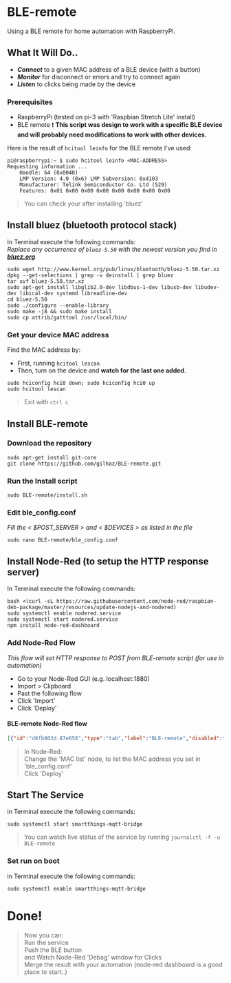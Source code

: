 # BLE-remote

Using a BLE remote for home automation with RaspberryPi.

## What It Will Do..

- ***Connect*** to a given MAC address of a BLE device (with a button)
- ***Monitor*** for disconnect or errors and try to connect again
- ***Listen*** to clicks being made by the device

### Prerequisites
- RaspberryPi (tested on pi-3 with 'Raspbian Stretch Lite' install)
- BLE remote :exclamation: **This script was design to work with a specific BLE device and will probably need modifications to work with other devices.**

Here is the result of ```hcitool leinfo``` for the BLE remote I've used:
```shell
pi@raspberrypi:~ $ sudo hcitool leinfo <MAC-ADDRESS>
Requesting information ...
	Handle: 64 (0x0040)
	LMP Version: 4.0 (0x6) LMP Subversion: 0x4103
	Manufacturer: Telink Semiconductor Co. Ltd (529)
	Features: 0x01 0x00 0x00 0x00 0x00 0x00 0x00 0x00
```
> You can check your after installing 'bluez'

## Install bluez (bluetooth protocol stack)
In Terminal execute the following commands:\
*Replace any occurrence of ```bluez-5.50``` with the newest version you find in* ***[bluez.org](http://www.bluez.org/download/)***

```shell
sudo wget http://www.kernel.org/pub/linux/bluetooth/bluez-5.50.tar.xz
dpkg --get-selections | grep -v deinstall | grep bluez
tar xvf bluez-5.50.tar.xz
sudo apt-get install libglib2.0-dev libdbus-1-dev libusb-dev libudev-dev libical-dev systemd libreadline-dev
cd bluez-5.50
sudo ./configure --enable-library
sudo make -j8 && sudo make install
sudo cp attrib/gatttool /usr/local/bin/
```

### Get your device MAC address  
Find the MAC address by:
- First, running ```hcitool lescan```
- Then, turn on the device and **watch for the last one added**.
```shell
sudo hciconfig hci0 down; sudo hciconfig hci0 up
sudo hcitool lescan
```
>Exit with ```ctrl c```

## Install BLE-remote
### Download the repository
```shell
sudo apt-get install git-core
git clone https://github.com/gilhaz/BLE-remote.git
```

### Run the Install script
```shell
sudo BLE-remote/install.sh
```

### Edit ble_config.conf
*Fill the < $POST_SERVER > and < $DEVICES > as listed in the file*
```shell
sudo nano BLE-remote/ble_config.conf
```

## Install Node-Red (to setup the HTTP response server)
In Terminal execute the following commands:
```shell
bash <(curl -sL https://raw.githubusercontent.com/node-red/raspbian-deb-package/master/resources/update-nodejs-and-nodered)
sudo systemctl enable nodered.service
sudo systemctl start nodered.service
npm install node-red-dashboard
```
### Add Node-Red Flow
*This flow will set HTTP response to POST from BLE-remote script (for use in automation)*
- Go to your Node-Red GUI (e.g. localhost:1880)
- Import > Clipboard
- Past the following flow
- Click 'Import'
- Click 'Deploy'

#### BLE-remote Node-Red flow
```json
[{"id":"d8fb803d.87e658","type":"tab","label":"BLE-remote","disabled":false,"info":""},{"id":"aac8f684.b0a22","type":"http in","z":"d8fb803d.87e658","name":"","url":"/BLE-remote","method":"post","upload":false,"swaggerDoc":"","x":90,"y":160,"wires":[["93c4ad11.7d4358","660362d6.eae364","393ae75d.74d858"]]},{"id":"f872ad39.b958f","type":"debug","z":"d8fb803d.87e658","name":"Clicks","active":true,"tosidebar":true,"console":false,"tostatus":false,"complete":"payload","targetType":"msg","x":610,"y":140,"wires":[]},{"id":"93c4ad11.7d4358","type":"http response","z":"d8fb803d.87e658","name":"http responce","statusCode":"","headers":{},"x":340,"y":100,"wires":[]},{"id":"238d1384.d32314","type":"change","z":"d8fb803d.87e658","name":"\"Device2\".clicks","rules":[{"t":"set","p":"payload","pt":"msg","to":"payload.clicks","tot":"msg"}],"action":"","property":"","from":"","to":"","reg":false,"x":460,"y":180,"wires":[["7f1ac3fe.096ccc"]]},{"id":"dd6282b0.10742","type":"change","z":"d8fb803d.87e658","name":"\"Device1\".clicks","rules":[{"t":"set","p":"payload","pt":"msg","to":"payload.clicks","tot":"msg"}],"action":"","property":"","from":"","to":"","reg":false,"x":460,"y":140,"wires":[["f872ad39.b958f"]]},{"id":"7f1ac3fe.096ccc","type":"debug","z":"d8fb803d.87e658","name":"Clicks","active":true,"tosidebar":true,"console":false,"tostatus":false,"complete":"payload","targetType":"msg","x":610,"y":180,"wires":[]},{"id":"660362d6.eae364","type":"switch","z":"d8fb803d.87e658","name":"MAC list","property":"payload.mac_address","propertyType":"msg","rules":[{"t":"eq","v":"11:11:11:11:11:11","vt":"str"},{"t":"eq","v":"22:22:22:22:22:22","vt":"str"},{"t":"else"}],"checkall":"true","repair":false,"outputs":3,"x":280,"y":160,"wires":[["dd6282b0.10742"],["238d1384.d32314"],["9185a6f7.b36e4"]]},{"id":"393ae75d.74d858","type":"debug","z":"d8fb803d.87e658","name":"full JSON","active":true,"tosidebar":true,"console":false,"tostatus":false,"complete":"payload","targetType":"msg","x":320,"y":60,"wires":[]},{"id":"9185a6f7.b36e4","type":"debug","z":"d8fb803d.87e658","name":"Debug","active":false,"tosidebar":true,"console":false,"tostatus":false,"complete":"payload","targetType":"msg","x":430,"y":220,"wires":[]}]
```
>In Node-Red:\
Change the 'MAC list' node, to list the MAC address you set in 'ble_config.conf'\
Click 'Deploy'

## Start The Service
in Terminal execute the following commands:
```shell
sudo systemctl start smartthings-mqtt-bridge
```
>You can watch live status of the service by running ```journalctl -f -u BLE-remote```

### Set run on boot
in Terminal execute the following commands:
```shell
sudo systemctl enable smartthings-mqtt-bridge
```

# Done!
> Now you can:\
Run the service\
Push the BLE button\
and Watch Node-Red 'Debag' window for Clicks\
Merge the result with your automation (node-red dashboard is a good place to start..)
